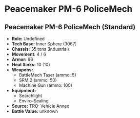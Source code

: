 # Peacemaker PM-6 PoliceMech
## Peacemaker PM-6 PoliceMech (Standard)
- **Role:** Undefined
- **Tech Base:** Inner Sphere (3067)
- **Chassis:** 35 tons (Industrial)
- **Movement:** 4 / 6
- **Armor:** 96
- **Heat Sinks:** 10 (10)
- **Weapons:**
  - BattleMech Taser (ammo: 5)
  - SRM 2 (ammo: 50)
  - Machine Gun (ammo: 100)
- **Equipment:**
  - Searchlight
  - Enviro-Sealing
- **Source:** TRO: Vehicle Annex
- **Battle Value:** unknown

